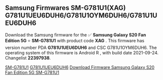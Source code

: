 <h2>Samsung Firmwares SM-G781U1(XAG) G781U1UEU6DUH6/G781U1OYM6DUH6/G781U1UEU6DUH6</h2>
Download the Samsung firmware for the ✅ <strong>Samsung Galaxy S20 Fan Edition 5G </strong> ⭐ <strong>SM-G781U1</strong> with product code <strong>XAG</strong> . This firmware has version number PDA <strong>G781U1UEU6DUH6</strong> and CSC G781U1OYM6DUH6. The operating system of this firmware is Android R , with build date 2021-09-24. Changelist <strong>22397938</strong>.


[SM-G781U1](https://samfirm.shop/samsung/model/SM-G781U1)
[G781U1UEU6DUH6](https://samfirm.shop/samsung/pda/G781U1UEU6DUH6)
[Download Firmware Samsung Galaxy S20 Fan Edition 5G SM-G781U1](https://samfirm.shop/samsung/firmware/459402)
